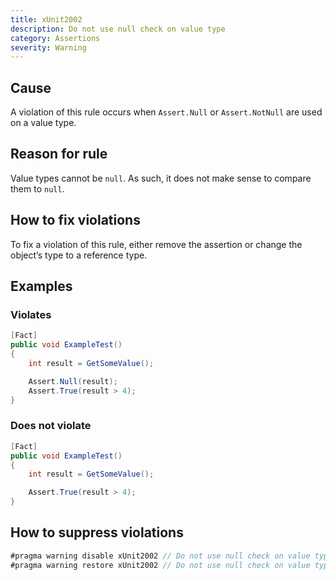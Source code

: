 ```yaml
---
title: xUnit2002
description: Do not use null check on value type
category: Assertions
severity: Warning
---
```


## Cause

A violation of this rule occurs when `Assert.Null` or `Assert.NotNull` are used on a value type.

## Reason for rule

Value types cannot be `null`. As such, it does not make sense to compare them to `null`.

## How to fix violations

To fix a violation of this rule, either remove the assertion or change the object’s type to a reference type.

## Examples

### Violates

```csharp
[Fact]
public void ExampleTest()
{
    int result = GetSomeValue();

    Assert.Null(result);
    Assert.True(result > 4);
}
```

### Does not violate

```csharp
[Fact]
public void ExampleTest()
{
    int result = GetSomeValue();

    Assert.True(result > 4);
}
```

## How to suppress violations

```csharp
#pragma warning disable xUnit2002 // Do not use null check on value type
#pragma warning restore xUnit2002 // Do not use null check on value type
```
